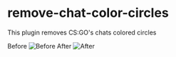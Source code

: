 # remove-chat-color-circles
This plugin removes CS:GO's chats colored circles 

Before 
![Before](https://shibe.host/okgHdN6MV6v8)
After
![After](https://shibe.host/nDz36BFaG6Sj)
